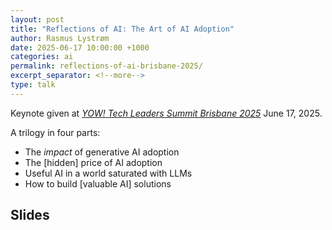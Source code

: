 ```yaml
---
layout: post
title: "Reflections of AI: The Art of AI Adoption"
author: Rasmus Lystrøm
date: 2025-06-17 10:00:00 +1000
categories: ai
permalink: reflections-of-ai-brisbane-2025/
excerpt_separator: <!--more-->
type: talk
---
```


Keynote given at [*YOW! Tech Leaders Summit Brisbane 2025*](https://yowcon.com/tech-leaders-brisbane-2025) June 17, 2025.

A trilogy in four parts:

- The *impact* of generative AI adoption
- The [hidden] price of AI adoption
- Useful AI in a world saturated with LLMs
- How to build [valuable AI] solutions

 <!--more-->

## Slides

<script defer class="speakerdeck-embed" data-id="aa955f746cd2434a90dcb83f1620b3d5" data-ratio="1.7777777777777777" src="//speakerdeck.com/assets/embed.js"></script>
